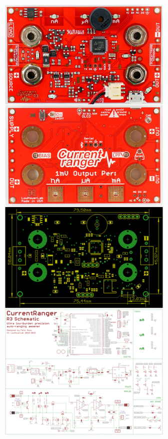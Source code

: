 ﻿![CurrentRanger_R3_PCBB.jpg](Pix/CurrentRanger_R3_PCBB.jpg "")
![CurrentRanger_R3_PCBT.jpg](Pix/CurrentRanger_R3_PCBT.jpg "")
![CurrentRanger_R3_Dimensional.png](Pix/CurrentRanger_R3_Dimensional.png "")
![CurrentRanger_R3_Schematic.png](Pix/CurrentRanger_R3_Schematic.png "")
